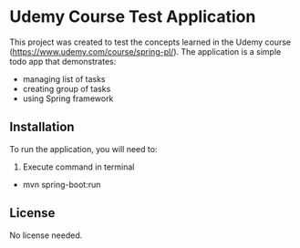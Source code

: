 # Udemy Course Test Application

This project was created to test the concepts learned in the Udemy course (https://www.udemy.com/course/spring-pl/). 
The application is a simple todo app that demonstrates:
- managing list of tasks
- creating group of tasks
- using Spring framework

## Installation

To run the application, you will need to:

1. Execute command in terminal
- mvn spring-boot:run

## License

No license needed.

